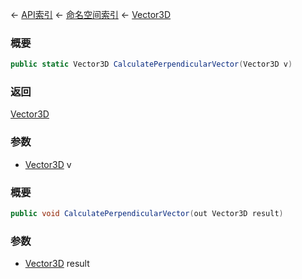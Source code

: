 ← [API索引](Api-Index) ← [命名空间索引](Namespace-Index) ← [Vector3D](VRageMath.Vector3D)

### 概要

```csharp
public static Vector3D CalculatePerpendicularVector(Vector3D v)
```

### 返回

[Vector3D](VRageMath.Vector3D)

### 参数

* [Vector3D](VRageMath.Vector3D) v
### 概要

```csharp
public void CalculatePerpendicularVector(out Vector3D result)
```

### 参数

* [Vector3D](VRageMath.Vector3D) result
